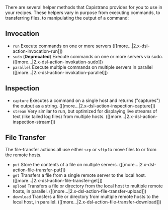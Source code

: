 There are several helper methods that Capistrano provides for you to use in your recipes. These helpers vary in purpose from executing commands, to transferring files, to manipulating the output of a command:

## Invocation

* `run` Execute commands on one or more servers ([[more...|2.x-dsl-action-invocation-run]])
* `sudo` (**Deprecated**) Execute commands on one or more servers via sudo. ([[more...|2.x-dsl-action-invokation-sudo]])
* `parallel` Execute multiple commands on multiple servers in parallel ([[more...|2.x-dsl-action-invokation-parallel]])

## Inspection

* `capture` Executes a command on a single host and returns ("captures") the output as a string.  ([[more...|2.x-dsl-action-inspection-capture]])
* `stream` Very similar to run, but optimized for displaying live streams of text (like tailed log files) from multiple hosts. ([[more...|2.x-dsl-action-inspection-stream]])

## File Transfer

The file-transfer actions all use either `scp` or `sftp` to move files to or from the remote hosts.

* `put` Store the contents of a file on multiple servers. ([[more...|2.x-dsl-action-file-transfer-put]])
* `get` Transfers a file from a single remote server to the local host. ([[more...|2.x-dsl-action-file-transfer-get]])
* `upload` Transfers a file or directory from the local host to multiple remote hosts, in parallel. ([[more...|2.x-dsl-action-file-transfer-upload]])
* `download` Transfers a file or directory from multiple remote hosts to the local host, in parallel. ([[more...|2.x-dsl-action-file-transfer-download]])